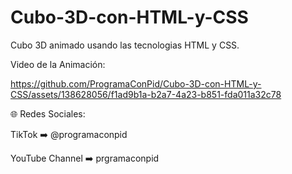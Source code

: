 # Cubo-3D-con-HTML-y-CSS
Cubo 3D animado usando las tecnologias HTML y CSS.

Video de la Animación:

https://github.com/ProgramaConPid/Cubo-3D-con-HTML-y-CSS/assets/138628056/f1ad9b1a-b2a7-4a23-b851-fda011a32c78

🌐 Redes Sociales:

TikTok ➡️ @programaconpid

YouTube Channel ➡️ prgramaconpid
